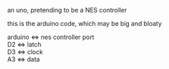 an uno, pretending to be a NES controller

this is the arduino code, which may be big and bloaty

arduino <=> nes controller port  
D2 <=> latch  
D3 <=> clock  
A3 <=> data
